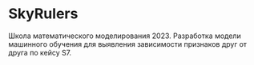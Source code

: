 # SkyRulers
Школа математического моделирования 2023. Разработка модели машинного обучения для выявления зависимости признаков друг от друга по кейсу S7.
